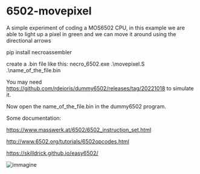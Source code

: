 # 6502-movepixel
A simple experiment of coding a MOS6502 CPU, in this example we are able to light up a pixel in green and we can move it around using the directional arrows

pip install necroassembler

create a .bin file like this: necro_6502.exe .\movepixel.S .\name_of_the_file.bin

You may need https://github.com/rdeioris/dummy6502/releases/tag/20221018 to simulate it.

Now open the name_of_the_file.bin in the dummy6502 program.



Some documentation:

https://www.masswerk.at/6502/6502_instruction_set.html

http://www.6502.org/tutorials/6502opcodes.html

https://skilldrick.github.io/easy6502/

![immagine](https://user-images.githubusercontent.com/82876230/199296827-b10b1690-c911-41db-aa17-bcbdf2e8d6f8.png)
